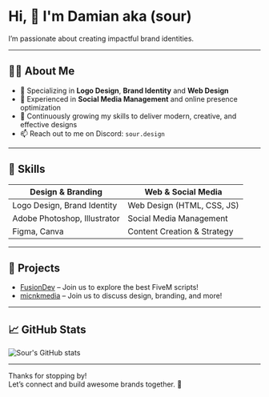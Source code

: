 # Hi, 👋 I'm Damian aka (sour)

I’m passionate about creating impactful brand identities.

---

## 👨‍💼 About Me

- 🎨 Specializing in **Logo Design**, **Brand Identity** and **Web Design**  
- 📱 Experienced in **Social Media Management** and online presence optimization  
- 🌱 Continuously growing my skills to deliver modern, creative, and effective designs  
- 📫 Reach out to me on Discord: `sour.design`

---

## 🚀 Skills

| Design & Branding           | Web & Social Media           |
|----------------------------|-----------------------------|
| Logo Design, Brand Identity | Web Design (HTML, CSS, JS)  |
| Adobe Photoshop, Illustrator| Social Media Management      |
| Figma, Canva               | Content Creation & Strategy  |

---

## 🤖 Projects

- [FusionDev](https://discord.gg/fusiondev) – Join us to explore the best FiveM scripts!
- [micnkmedia](https://discord.gg/minckmedia) – Join us to discuss design, branding, and more!

---

## 📈 GitHub Stats

![Sour's GitHub stats](https://github-readme-stats.vercel.app/api?username=dein-github-username&show_icons=true&theme=radical)

---

Thanks for stopping by!  
Let’s connect and build awesome brands together. 🚀

